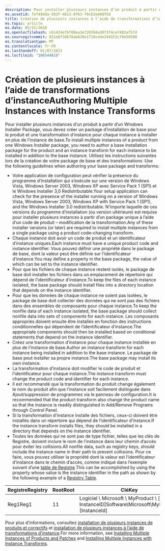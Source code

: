 ```yaml
---
description: Pour installer plusieurs instances d’un produit à partir d’un Windows Installer Package, vous devez créer un package d’installation de base pour le produit et une transformation d’instance pour chaque instance à installer en plus de l’instance de base.
ms.assetid: fef49dda-503f-4b13-8763-70cb2ee0df5d
title: Création de plusieurs instances à l’aide de transformations d’instance
ms.topic: article
ms.date: 05/31/2018
ms.openlocfilehash: c61424efbf08ea3e726594a3073f4ce7483af57d
ms.sourcegitcommit: 831e8f3db78ab820e1710cede244553c70e50500
ms.translationtype: MT
ms.contentlocale: fr-FR
ms.lasthandoff: 01/07/2021
ms.locfileid: "106544810"
---
```

# <a name="authoring-multiple-instances-with-instance-transforms"></a><span data-ttu-id="27942-103">Création de plusieurs instances à l’aide de transformations d’instance</span><span class="sxs-lookup"><span data-stu-id="27942-103">Authoring Multiple Instances with Instance Transforms</span></span>

<span data-ttu-id="27942-104">Pour installer plusieurs instances d’un produit à partir d’un Windows Installer Package, vous devez créer un package d’installation de base pour le produit et une transformation d’instance pour chaque instance à installer en plus de l’instance de base.</span><span class="sxs-lookup"><span data-stu-id="27942-104">To install multiple instances of a product from one Windows Installer package, you need to author a base installation package for the product and an instance transform for each instance to be installed in addition to the base instance.</span></span> <span data-ttu-id="27942-105">Utilisez les instructions suivantes lors de la création de votre package de base et des transformations :</span><span class="sxs-lookup"><span data-stu-id="27942-105">Use the following guidelines when authoring your base package and transforms:</span></span>

-   <span data-ttu-id="27942-106">Votre application de configuration peut vérifier la présence du programme d’installation qui s’exécute sur une version de Windows Vista, Windows Server 2003, Windows XP avec Service Pack 1 (SP1) et le Windows Installer 3,0 Redistributable.</span><span class="sxs-lookup"><span data-stu-id="27942-106">Your setup application can check for the presence of the installer running on a version of Windows Vista, Windows Server 2003, Windows XP with Service Pack 1 (SP1), and the Windows Installer 3.0 redistributable.</span></span> <span data-ttu-id="27942-107">N’importe laquelle de ces versions du programme d’installation (ou version ultérieure) est requise pour installer plusieurs instances à partir d’un package unique à l’aide d’un code de produit – modification de la transformation.</span><span class="sxs-lookup"><span data-stu-id="27942-107">Any of these installer versions (or later) are required to install multiple instances from a single package using a product code–changing transform.</span></span>
-   <span data-ttu-id="27942-108">Chaque instance doit avoir un code de produit et un identificateur d’instance uniques.</span><span class="sxs-lookup"><span data-stu-id="27942-108">Each instance must have a unique product code and instance identifier.</span></span> <span data-ttu-id="27942-109">Vous pouvez définir une propriété dans le package de base, dont la valeur peut être définie sur l’identificateur d’instance.</span><span class="sxs-lookup"><span data-stu-id="27942-109">You may define a property in the base package, the value of which can be set to the instance identifier.</span></span>
-   <span data-ttu-id="27942-110">Pour que les fichiers de chaque instance restent isolés, le package de base doit installer les fichiers dans un emplacement de répertoire qui dépend de l’identificateur d’instance.</span><span class="sxs-lookup"><span data-stu-id="27942-110">To keep the files of each instance isolated, the base package should install files into a directory location that depends on the instance identifier.</span></span>
-   <span data-ttu-id="27942-111">Pour que les données de chaque instance ne soient pas isolées, le package de base doit collecter des données qui ne sont pas des fichiers dans des ensembles de composants pour chaque instance.</span><span class="sxs-lookup"><span data-stu-id="27942-111">To keep the nonfile data of each instance isolated, the base package should collect nonfile data into sets of components for each instance.</span></span> <span data-ttu-id="27942-112">Les composants appropriés doivent ensuite être installés en fonction des instructions conditionnelles qui dépendent de l’identificateur d’instance.</span><span class="sxs-lookup"><span data-stu-id="27942-112">The appropriate components should then be installed based on conditional statements that depend on the instance identifier.</span></span>
-   <span data-ttu-id="27942-113">Créez une transformation d’instance pour chaque instance installée en plus de l’instance de base.</span><span class="sxs-lookup"><span data-stu-id="27942-113">Author an instance transform for each instance being installed in addition to the base instance.</span></span> <span data-ttu-id="27942-114">Le package de base peut installer sa propre instance.</span><span class="sxs-lookup"><span data-stu-id="27942-114">The base package may install its own instance.</span></span>
-   <span data-ttu-id="27942-115">La transformation d’instance doit modifier le code de produit et l’identificateur pour chaque instance.</span><span class="sxs-lookup"><span data-stu-id="27942-115">The instance transform must change the product code and identifier for each instance.</span></span>
-   <span data-ttu-id="27942-116">Il est recommandé que la transformation du produit change également le nom du produit afin que l’instance soit facilement distinguée dans Ajout/suppression de programmes via le panneau de configuration.</span><span class="sxs-lookup"><span data-stu-id="27942-116">It is recommended that the product transform also change the product name so that the instance is readily distinguished in Add/Remove Programs through Control Panel.</span></span>
-   <span data-ttu-id="27942-117">Si la transformation d’instance installe des fichiers, ceux-ci doivent être installés dans un répertoire qui dépend de l’identificateur d’instance.</span><span class="sxs-lookup"><span data-stu-id="27942-117">If the instance transform installs files, they should be installed in a directory that depends on the instance identifier.</span></span>
-   <span data-ttu-id="27942-118">Toutes les données qui ne sont pas de type fichier, telles que les clés de Registre, doivent inclure le nom de l’instance dans leur chemin d’accès pour éviter les collisions.</span><span class="sxs-lookup"><span data-stu-id="27942-118">All nonfile data, such as registry keys, should include the instance name in their path to prevent collisions.</span></span> <span data-ttu-id="27942-119">Pour ce faire, vous pouvez utiliser la propriété dont la valeur est l’identificateur d’instance dans le chemin d’accès, comme indiqué dans l’exemple suivant d’une [table de Registre](registry-table.md).</span><span class="sxs-lookup"><span data-stu-id="27942-119">This can be accomplished by using the property whose value is the instance identifier in the path as shown by the following example of a [Registry Table](registry-table.md).</span></span>



| <span data-ttu-id="27942-120">Registre</span><span class="sxs-lookup"><span data-stu-id="27942-120">Registry</span></span> | <span data-ttu-id="27942-121">Root</span><span class="sxs-lookup"><span data-stu-id="27942-121">Root</span></span> | <span data-ttu-id="27942-122">Clé</span><span class="sxs-lookup"><span data-stu-id="27942-122">Key</span></span>                                            | <span data-ttu-id="27942-123">Nom</span><span class="sxs-lookup"><span data-stu-id="27942-123">Name</span></span>         | <span data-ttu-id="27942-124">Valeur</span><span class="sxs-lookup"><span data-stu-id="27942-124">Value</span></span>           | <span data-ttu-id="27942-125">-\_</span><span class="sxs-lookup"><span data-stu-id="27942-125">Component\_</span></span>      |
|----------|------|------------------------------------------------|--------------|-----------------|------------------|
| <span data-ttu-id="27942-126">Reg1</span><span class="sxs-lookup"><span data-stu-id="27942-126">Reg1</span></span>     | <span data-ttu-id="27942-127">1</span><span class="sxs-lookup"><span data-stu-id="27942-127">1</span></span>    | <span data-ttu-id="27942-128">Logiciel \\ Microsoft \\ MyProduct \\ \[ InstanceID\]</span><span class="sxs-lookup"><span data-stu-id="27942-128">Software\\Microsoft\\MyProduct\\\[InstanceId\]</span></span> | <span data-ttu-id="27942-129">InstanceGuid</span><span class="sxs-lookup"><span data-stu-id="27942-129">InstanceGuid</span></span> | <span data-ttu-id="27942-130">\[ProductCode\]</span><span class="sxs-lookup"><span data-stu-id="27942-130">\[ProductCode\]</span></span> | <span data-ttu-id="27942-131">NonFileDataComp1</span><span class="sxs-lookup"><span data-stu-id="27942-131">NonFileDataComp1</span></span> |



 

<span data-ttu-id="27942-132">Pour plus d’informations, consultez [installation de plusieurs instances de produits et correctifs](installing-multiple-instances-of-products-and-patches.md) et [installation de plusieurs instances à l’aide de transformations d’instance](installing-multiple-instances-with-instance-transforms.md).</span><span class="sxs-lookup"><span data-stu-id="27942-132">For more information, see [Installing Multiple Instances of Products and Patches](installing-multiple-instances-of-products-and-patches.md) and [Installing Multiple Instances with Instance Transforms](installing-multiple-instances-with-instance-transforms.md).</span></span>

 

 



